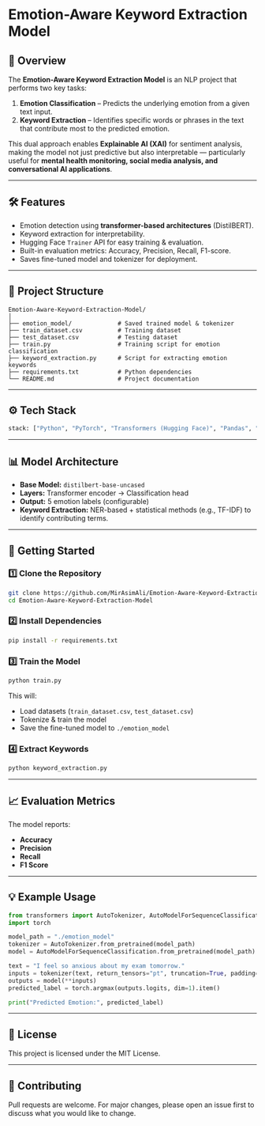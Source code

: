 # Emotion-Aware Keyword Extraction Model

## 📌 Overview
The **Emotion-Aware Keyword Extraction Model** is an NLP project that performs two key tasks:
1. **Emotion Classification** – Predicts the underlying emotion from a given text input.
2. **Keyword Extraction** – Identifies specific words or phrases in the text that contribute most to the predicted emotion.

This dual approach enables **Explainable AI (XAI)** for sentiment analysis, making the model not just predictive but also interpretable — particularly useful for **mental health monitoring, social media analysis, and conversational AI applications**.

---

## 🛠 Features
- Emotion detection using **transformer-based architectures** (DistilBERT).
- Keyword extraction for interpretability.
- Hugging Face `Trainer` API for easy training & evaluation.
- Built-in evaluation metrics: Accuracy, Precision, Recall, F1-score.
- Saves fine-tuned model and tokenizer for deployment.

---

## 📂 Project Structure
```
Emotion-Aware-Keyword-Extraction-Model/
│
├── emotion_model/             # Saved trained model & tokenizer
├── train_dataset.csv          # Training dataset
├── test_dataset.csv           # Testing dataset
├── train.py                   # Training script for emotion classification
├── keyword_extraction.py      # Script for extracting emotion keywords
├── requirements.txt           # Python dependencies
└── README.md                  # Project documentation
```

---

## ⚙️ Tech Stack
```python
stack: ["Python", "PyTorch", "Transformers (Hugging Face)", "Pandas", "scikit-learn", "Hugging Face Datasets", "SpaCy/NLTK (for keyword extraction)"]
```

---

## 📊 Model Architecture
- **Base Model:** `distilbert-base-uncased`
- **Layers:** Transformer encoder → Classification head
- **Output:** 5 emotion labels (configurable)
- **Keyword Extraction:** NER-based + statistical methods (e.g., TF-IDF) to identify contributing terms.

---

## 🚀 Getting Started

### 1️⃣ Clone the Repository
```bash
git clone https://github.com/MirAsimAli/Emotion-Aware-Keyword-Extraction-Model.git
cd Emotion-Aware-Keyword-Extraction-Model
```

### 2️⃣ Install Dependencies
```bash
pip install -r requirements.txt
```

### 3️⃣ Train the Model
```bash
python train.py
```
This will:
- Load datasets (`train_dataset.csv`, `test_dataset.csv`)
- Tokenize & train the model
- Save the fine-tuned model to `./emotion_model`

### 4️⃣ Extract Keywords
```bash
python keyword_extraction.py
```

---

## 📈 Evaluation Metrics
The model reports:
- **Accuracy**
- **Precision**
- **Recall**
- **F1 Score**

---

## 💡 Example Usage
```python
from transformers import AutoTokenizer, AutoModelForSequenceClassification
import torch

model_path = "./emotion_model"
tokenizer = AutoTokenizer.from_pretrained(model_path)
model = AutoModelForSequenceClassification.from_pretrained(model_path)

text = "I feel so anxious about my exam tomorrow."
inputs = tokenizer(text, return_tensors="pt", truncation=True, padding=True)
outputs = model(**inputs)
predicted_label = torch.argmax(outputs.logits, dim=1).item()

print("Predicted Emotion:", predicted_label)
```

---

## 📜 License
This project is licensed under the MIT License.

---

## 🤝 Contributing
Pull requests are welcome. For major changes, please open an issue first to discuss what you would like to change.
